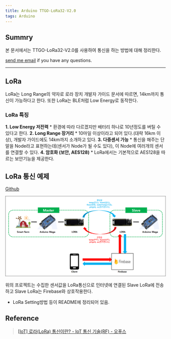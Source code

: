 ```yaml
---
title: Arduino TTGO-LoRa32-V2.0
tags: Arduino
---
```


## Summry

본 문서에서는 TTGO-LoRa32-V2.0를 사용하여 통신을 하는 방법에 대해 정리한다.  

[send me email](mailto:jewel7492@gmail.com) if you have any questions.

<!--more-->

---

## LoRa

LoRa는 Long Range의 약자로 로라 장치 개발자 가이드 문서에 따르면, 14km까지 통신이 가능하다고 한다. 또한 LoRa는 BLE처럼 Low Energy로 동작한다.  

### LoRa 특징

**1. Low Energy 저전력**
    * 환경에 따라 다르겠지만 배터리 하나로 10년정도를 버틸 수 있다고 한다.
**2. Long Range 장거리**
    * 10마일 이상이라고 되어 있다.(대략 16km 이상), 개발자 가이드에도 14km까지 소개하고 있다.
**3. 다중센서 가능**
    * 통신을 해주는 단말을 Node라고 표현하는데(센서가 Node가 될 수도 있다), 이 Node에 여러개의 센서를 연결할 수 있다.
**4. 암호화 (보안, AES128)**
    * LoRa에서는 기본적으로 AES128을 따르는 보안기능을 제공한다.

## LoRa 통신 예제

[Github](https://github.com/limjunho/LoRa32_example)  

![그림](/assets/Arduino/LoRa/1.png)  

위의 프로젝트는 수집한 센서값을 LoRa통신으로 인터넷에 연결된 Slave LoRa에 전송하고 Slave LoRa는 Firebase와 상호작용한다.  

* LoRa Setting방법 등이 README에 정리되어 있음.

## Reference

> [[IoT] 로라(LoRa) 통신이란? - IoT 통신 기술(RF) - 오푸스](https://m.blog.naver.com/PostView.nhn?isHttpsRedirect=true&blogId=opusk&logNo=220984482677&proxyReferer=)  
